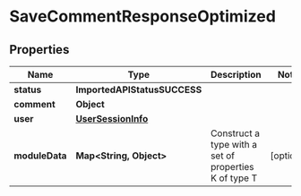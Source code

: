 

# SaveCommentResponseOptimized


## Properties

| Name | Type | Description | Notes |
|------------ | ------------- | ------------- | -------------|
|**status** | **ImportedAPIStatusSUCCESS** |  |  |
|**comment** | **Object** |  |  |
|**user** | [**UserSessionInfo**](UserSessionInfo.md) |  |  |
|**moduleData** | **Map&lt;String, Object&gt;** | Construct a type with a set of properties K of type T |  [optional] |



